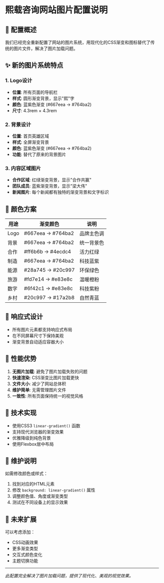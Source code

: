 # 熙载咨询网站图片配置说明

## 🎯 配置概述

我们已经完全重新配置了网站的图片系统，用现代化的CSS渐变和图标替代了传统的图片文件，解决了图片加载问题。

## ✨ 新的图片系统特点

### 1. Logo设计
- **位置**: 所有页面的导航栏
- **样式**: 圆形渐变背景，显示"熙"字
- **颜色**: 蓝紫色渐变 (#667eea → #764ba2)
- **尺寸**: 4.3rem × 4.3rem

### 2. 背景设计
- **位置**: 首页英雄区域
- **样式**: 全屏渐变背景
- **颜色**: 蓝紫色渐变 (#667eea → #764ba2)
- **功能**: 替代了原来的背景图片

### 3. 内容区域图片
- **合作区域**: 红绿渐变背景，显示"合作共赢"
- **团队成员**: 蓝紫渐变背景，显示"梁大伟"
- **新闻图片**: 每个新闻都有独特的渐变背景和文字标识

## 🎨 颜色方案

| 用途 | 渐变颜色 | 说明 |
|------|----------|------|
| Logo | #667eea → #764ba2 | 品牌主色调 |
| 背景 | #667eea → #764ba2 | 统一背景色 |
| 合作 | #ff6b6b → #4ecdc4 | 活力红绿 |
| 制造 | #667eea → #764ba2 | 科技蓝紫 |
| 能源 | #28a745 → #20c997 | 环保绿色 |
| 旅游 | #fd7e14 → #e83e8c | 温暖橙粉 |
| 数字 | #6f42c1 → #e83e8c | 科技紫粉 |
| 乡村 | #20c997 → #17a2b8 | 自然青蓝 |

## 📱 响应式设计

- 所有图片元素都支持响应式布局
- 在不同屏幕尺寸下保持美观
- 渐变背景自动适应容器大小

## 🚀 性能优势

1. **无图片加载**: 避免了图片加载失败的问题
2. **快速渲染**: CSS渐变比图片加载更快
3. **文件大小**: 减少了网站总体积
4. **维护简单**: 无需管理图片文件
5. **一致性**: 所有页面保持统一的视觉风格

## 🔧 技术实现

- 使用CSS3 `linear-gradient()` 函数
- 支持现代浏览器的渐变效果
- 优雅降级到纯色背景
- 使用Flexbox居中布局

## 📝 维护说明

如需修改颜色或样式：
1. 找到对应的HTML元素
2. 修改 `background: linear-gradient()` 属性
3. 调整颜色值、角度或渐变类型
4. 测试在不同设备上的显示效果

## 🌟 未来扩展

可以考虑添加：
- CSS动画效果
- 更多渐变类型
- 交互式颜色变化
- 主题切换功能

---

*此配置完全解决了图片加载问题，提供了现代化、美观的视觉效果。*
